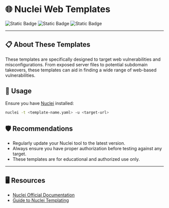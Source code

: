 # 🌐 Nuclei Web Templates

![Static Badge](https://img.shields.io/badge/Web%20Templates-Nuclei-blue)
![Static Badge](https://img.shields.io/badge/Built%20With-YAML-yellow)
![Static Badge](https://img.shields.io/badge/Author-CyberCavalcante-ccee00)

---

## 📋 About These Templates

These templates are specifically designed to target web vulnerabilities and misconfigurations. From exposed server files to potential subdomain takeovers, these templates can aid in finding a wide range of web-based vulnerabilities.

## 🎯 Usage

Ensure you have [Nuclei](https://github.com/projectdiscovery/nuclei) installed:

```bash
nuclei -t <template-name.yaml> -u <target-url>
```

## 🛡️ Recommendations

- Regularly update your Nuclei tool to the latest version.
- Always ensure you have proper authorization before testing against any target.
- These templates are for educational and authorized use only.

---

## 🖥️ Resources

- [Nuclei Official Documentation](https://nuclei.projectdiscovery.io/)
- [Guide to Nuclei Templating](https://github.com/cavalcantecodes/nuclei-templates/blob/main/TemplateGuide.md)
